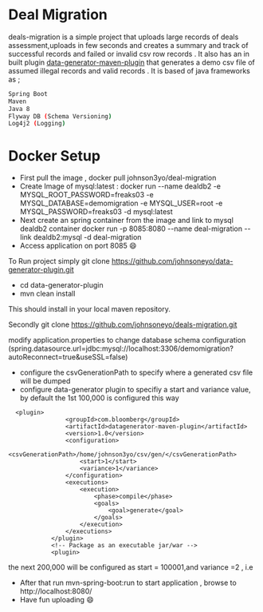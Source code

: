# Deal Migration


deals-migration is a simple project that uploads large records of deals assessment,uploads in few seconds and creates a summary
and track of successful records and failed or invalid csv row records . It also has an in built plugin [data-generator-maven-plugin](https://github.com/johnsoneyo/data-generator-plugin) that generates a demo
csv file of assumed illegal records and valid records . It is based of java frameworks as ;

```sh
Spring Boot
Maven
Java 8
Flyway DB (Schema Versioning)
Log4j2 (Logging)

```

# Docker Setup
- First pull the image , docker pull johnson3yo/deal-migration
- Create Image of mysql:latest  : docker run --name dealdb2 -e MYSQL_ROOT_PASSWORD=freaks03 -e MYSQL_DATABASE=demomigration -e MYSQL_USER=root -e MYSQL_PASSWORD=freaks03 -d mysql:latest
- Next create an spring container from the image and link to mysql dealdb2 container docker run -p 8085:8080 --name deal-migration --link dealdb2:mysql -d deal-migration
- Access application on port 8085 :smile:


To Run project simply git clone https://github.com/johnsoneyo/data-generator-plugin.git 
- cd data-generator-plugin
- mvn clean install

This should install in your local maven repository.

Secondly  git clone https://github.com/johnsoneyo/deals-migration.git

 modify application.properties to change database schema configuration (spring.datasource.url=jdbc:mysql://localhost:3306/demomigration?autoReconnect=true&useSSL=false)
- configure the csvGenerationPath to specify where a generated csv file will be dumped
- configure data-generator plugin to specifiy a start and variance value, by default the 1st 100,000 is configured this way
```plugin 
  <plugin>
                <groupId>com.bloomberg</groupId>
                <artifactId>datagenerator-maven-plugin</artifactId>
                <version>1.0</version>
                <configuration>
                    <csvGenerationPath>/home/johnson3yo/csv/gen/</csvGenerationPath>
                    <start>1</start>
                    <variance>1</variance>
                </configuration>
                <executions>
                    <execution>
                        <phase>compile</phase>
                        <goals>
                            <goal>generate</goal>
                        </goals>
                    </execution>
                </executions>
            </plugin>
            <!-- Package as an executable jar/war -->
            <plugin>

```
the next 200,000 will be configured as start = 100001,and variance =2 , i.e

- After that run mvn-spring-boot:run to start application , browse to http://localhost:8080/ 
- Have fun uploading :smile:
